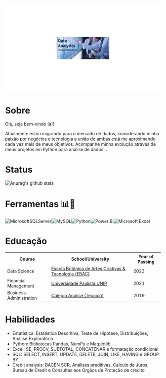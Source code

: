 ###
<p align="center"> <img src="https://github.com/EduardoGPM/EduardoGPM/blob/main/Data%20Analytics.png" /> </p>

# Sobre
Olá, seja bem-vindo (a)!

Atualmente estou migrando para o mercado de dados, considerando minha paixão por negócios e tecnologia a união de ambas está me aproximando cada vez mais de meus objetivos. Acompanhe minha evolução através de meus projetos em Python para análise de dados...



# Status
![Anurag's github stats](https://github-readme-stats.vercel.app/api?username=EduardoGPM&theme=midnight-purple)


# Ferramentas 📊🐍
![MicrosoftSQLServer](https://img.shields.io/badge/Microsoft%20SQL%20Server-CC2927?style=for-the-badge&logo=microsoft%20sql%20server&logoColor=white)![MySQL](https://img.shields.io/badge/mysql-%2300f.svg?style=for-the-badge&logo=mysql&logoColor=white)![Python](https://img.shields.io/badge/python-3670A0?style=for-the-badge&logo=python&logoColor=ffdd54)![Power Bi](https://img.shields.io/badge/power_bi-F2C811?style=for-the-badge&logo=powerbi&logoColor=black)![Microsoft Excel](https://img.shields.io/badge/Microsoft_Excel-217346?style=for-the-badge&logo=microsoft-excel&logoColor=white)

# Educação
<table>
  <tr>
    <th>Course</th>
    <th>School/University</th>
    <th>Year of Passing</th>
  </tr>
  <tr>
    <td>Data Science</td>
    <td><a href="https://ebaconline.com.br/">Escola Britânica de Artes Criativas & Tecnologia (EBAC)</a></td>
    <td>2023</td>
  </tr>
  <tr>
    <td>Financial Management</td>
    <td><a href="https://portal.cmp.ifsp.edu.br/](https://www.unip.br/cursos/graduacao/tecnologicos/gestao_financeira.aspx">Universidade Paulista UNIP</a></td>
    <td>2021</td>
  </tr>
  <tr>
    <td>Business Administration</td>
    <td><a href="https://www.instagram.com/colegio_analise/">Colegio Analise (Técnico)</a></td>
    <td>2019</td>
  </tr>
 </table>

# Habilidades
- Estatística: Estatística Descritiva, Teste de Hipótese, Distribuições, Análise Exploratória
- Python: Bibliotecas Pandas, NumPy e Matplotlib
- Excel: SE, PROCV, SUBTOTAL, CONCATENAR e formatação condicional
- SQL: SELECT, INSERT, UPDATE, DELETE, JOIN, LIKE, HAVING e GROUP BY
- Credit analysis: BACEN SCR, Análises preditivas, Calculo de Juros, Bureau de Credit e Consultas aos Orgãos de Proteção de credito
